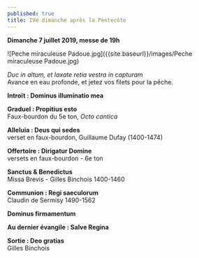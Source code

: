 ```yaml
---
published: true
title: IVe dimanche après la Pentecôte
---
```

**Dimanche 7 juillet 2019, messe de 19h**

![Peche miraculeuse Padoue.jpg]({{site.baseurl}}/images/Peche miraculeuse Padoue.jpg)

*Duc in altum, et laxate retia vestra in capturam*  
Avance en eau profonde, et jetez vos filets pour la pêche.

**Introït : Dominus illuminatio mea**

**Graduel : Propitius esto**  
Faux-bourdon du 5e ton, *Octo cantica*

**Alleluia : Deus qui sedes**  
verset en faux-bourdon, Guillaume Dufay (1400-1474)

**Offertoire : Dirigatur Domine**  
versets en faux-bourdon - 6e ton

**Sanctus & Benedictus**  
Missa Brevis - Gilles Binchois 1400-1460

**Communion : Regi saeculorum**  
Claudin de Sermisy 1490-1562

**Dominus firmamentum**

**Au dernier évangile : Salve Regina**

**Sortie : Deo gratias**  
Gilles Binchois
